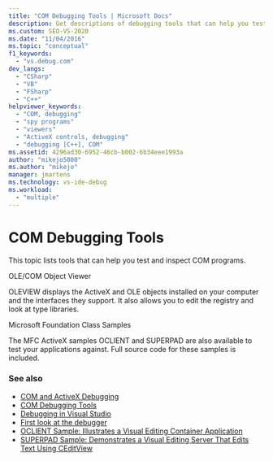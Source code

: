 ```yaml
---
title: "COM Debugging Tools | Microsoft Docs"
description: Get descriptions of debugging tools that can help you test and inspect COM programs, such as the OLE/COM Object Viewer.
ms.custom: SEO-VS-2020
ms.date: "11/04/2016"
ms.topic: "conceptual"
f1_keywords:
  - "vs.debug.com"
dev_langs:
  - "CSharp"
  - "VB"
  - "FSharp"
  - "C++"
helpviewer_keywords:
  - "COM, debugging"
  - "spy programs"
  - "viewers"
  - "ActiveX controls, debugging"
  - "debugging [C++], COM"
ms.assetid: 4296ad30-6952-46cb-b002-6b34eee1993a
author: "mikejo5000"
ms.author: "mikejo"
manager: jmartens
ms.technology: vs-ide-debug
ms.workload:
  - "multiple"
---
```

# COM Debugging Tools

This topic lists tools that can help you test and inspect COM programs.

OLE/COM Object Viewer

OLEVIEW displays the ActiveX and OLE objects installed on your computer and the interfaces they support. It also allows you to edit the registry and look at type libraries.

Microsoft Foundation Class Samples

The MFC ActiveX samples OCLIENT and SUPERPAD are also available to test your applications against. Full source code for these samples is included.

### See also

- [COM and ActiveX Debugging](../debugger/com-and-activex-debugging.md)
- [COM Debugging Tools](../debugger/com-debugging-tools.md)
- [Debugging in Visual Studio](../debugger/index.yml)
- [First look at the debugger](../debugger/debugger-feature-tour.md)
- [OCLIENT Sample: Illustrates a Visual Editing Container Application](/previous-versions/c2f86tzd(v=vs.100))
- [SUPERPAD Sample: Demonstrates a Visual Editing Server That Edits Text Using CEditView](/previous-versions/ms177543(v=vs.100))
